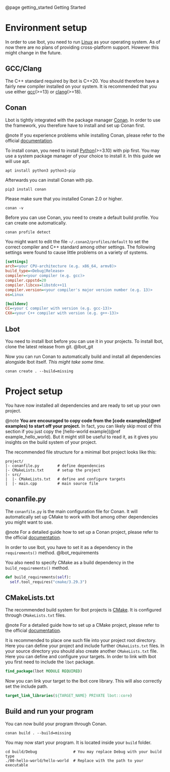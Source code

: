 @page getting_started Getting Started

# Environment setup
In order to use lbot, you need to run [Linux](https://www.linux.org/) as your operating system. As of now there are no plans of providing cross-platform support. However this might change in the future.

## GCC/Clang
The C++ standard required by lbot is C++20. You should therefore have a fairly new compiler installed on your system. It is recommended that you use either [gcc](https://gcc.gnu.org/)(>=13) or [clang](https://clang.llvm.org/)(>=18).

## Conan
Lbot is tightly integrated with the package manager [Conan](https://conan.io/). In order to use the framework, you therefore have to install and set up Conan first. 

@note
If you experience problems while installing Conan, please refer to the official [documentation](https://docs.conan.io/2/installation.html).

To install conan, you need to install [Python](https://www.python.org/)(>=3.10) with pip first. You may use a system package manager of your choice to install it. In this guide we will use apt.
```shell
apt install python3 python3-pip
```

Afterwards you can install Conan with pip.
```shell
pip3 install conan
```

Please make sure that you installed Conan 2.0 or higher.
```shell
conan -v
```

Before you can use Conan, you need to create a default build profile. You can create one automatically.
```shell
conan profile detect
```
You might want to edit the file `~/.conan2/profiles/default` to set the correct compiler and C++ standard among other settings. The following settings were found to cause little problems on a variety of systems.
```ini
[settings]
arch=<your CPU-architecture (e.g. x86_64, armv8)>
build_type=<Debug|Release>
compiler=<your compiler (e.g. gcc)>
compiler.cppstd=20
compiler.libcxx=libstdc++11
compiler.version=<your compiler's major version number (e.g. 13)>
os=Linux

[buildenv]
CC=<your C compiler with version (e.g. gcc-13)>
CXX=<your C++ compiler with version (e.g. g++-13)>
```

## Lbot
You need to install lbot before you can use it in your projects. To install lbot, clone the latest release from git.
@lbot_git

Now you can run Conan to automatically build and install all dependencies alongside lbot itself. *This might take some time.*
```shell
conan create . --build=missing
```

# Project setup
You have now installed all dependencies and are ready to set up your own project.

@note
**You are encouraged to copy code from the [code examples](@ref examples) to start off your project.** In fact, you can likely skip most of this section if you just copy the [hello-world example](@ref example_hello_world). But it might still be useful to read it, as it gives you insights on the build system of your project.

The recommended file structure for a minimal lbot project looks like this:
```
project/
|- conanfile.py        # define dependencies
|- CMakeLists.txt      # setup the project
|- src/
|  |- CMakeLists.txt   # define and configure targets
|  |- main.cpp         # main source file
```

## conanfile.py
The `conanfile.py` is the main configuration file for Conan. It will automatically set up CMake to work with lbot among other dependencies you might want to use.

@note
For a detailed guide how to set up a Conan project, please refer to the official [documentation](https://docs.conan.io/2/reference/conanfile.html).

In order to use lbot, you have to set it as a dependency in the `requirements()` method.
@lbot_requirements

You also need to specify CMake as a build dependency in the `build_requirements()` method.
```python
def build_requirements(self):
  self.tool_requires("cmake/3.29.3")
```

## CMakeLists.txt
The recommended build system for lbot projects is [CMake](https://cmake.org/). It is configured through `CMakeLists.txt` files.

@note
For a detailed guide how to set up a CMake project, please refer to the official [documentation](https://cmake.org/cmake/help/book/mastering-cmake/chapter/Writing%20CMakeLists%20Files.html).

It is recommended to place one such file into your project root directory. Here you can define your project and include further `CMakeLists.txt` files. In your source directory you should also create another `CMakeLists.txt` file. Here you can define and configure your targets. In order to link with lbot you first need to include the `lbot` package.
```cmake
find_package(lbot MODULE REQUIRED)
```

Now you can link your target to the lbot core library. This will also correctly set the include path.
```cmake
target_link_libraries(${TARGET_NAME} PRIVATE lbot::core)
```

## Build and run your program
You can now build your program through Conan.
```shell
conan build . --build=missing
```

You may now start your program. It is located inside your `build` folder.
```shell
cd build/Debug                # You may replace Debug with your build type
./00-hello-world/hello-world  # Replace with the path to your executable
```
